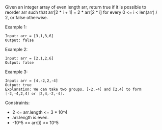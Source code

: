 Given an integer array of even length arr, return true if it is possible to reorder arr such that arr[2 * i + 1] = 2 * arr[2 * i] for every 0 <= i < len(arr) / 2, or false otherwise.

 

Example 1:
```
Input: arr = [3,1,3,6]
Output: false
```

Example 2:
```
Input: arr = [2,1,2,6]
Output: false
```

Example 3:
```
Input: arr = [4,-2,2,-4]
Output: true
Explanation: We can take two groups, [-2,-4] and [2,4] to form [-2,-4,2,4] or [2,4,-2,-4].
```

Constraints:

- 2 <= arr.length <= 3 * 10^4
- arr.length is even.
- -10^5 <= arr[i] <= 10^5
